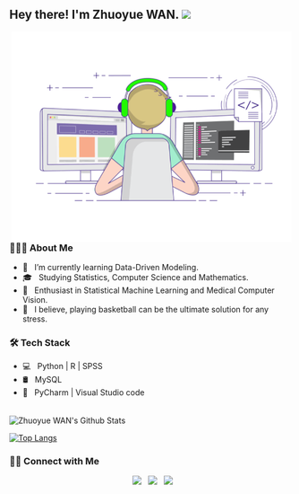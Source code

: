 <h2> Hey there! I'm Zhuoyue WAN. <img src="https://github.com/souvikguria98/souvikguria98/blob/master/Hi.gif" width="25"></h2>
<img align="right" alt="GIF" src="https://raw.githubusercontent.com/devSouvik/devSouvik/master/gif3.gif" width="500"/>

<h3> 👨🏻‍💻 About Me </h3>

- 🔭 &nbsp; I’m currently learning Data-Driven Modeling.
- 🎓 &nbsp; Studying Statistics, Computer Science and Mathematics.
- 🌱 &nbsp; Enthusiast in Statistical Machine Learning and Medical Computer Vision.
- 🏀 &nbsp; I believe, playing basketball can be the ultimate solution for any stress. 

<h3>🛠 Tech Stack</h3>

- 💻 &nbsp; Python | R | SPSS  
- 🛢 &nbsp; MySQL 
- 🔧 &nbsp; PyCharm | Visual Studio code 

<br>

<img align="center" src="https://github-readme-stats.vercel.app/api?username=zwanah&include_all_commits=true&count_private=true&show_icons=true&line_height=20&title_color=7A7ADB&icon_color=2234AE&text_color=D3D3D3&bg_color=0,000000,130F40" alt="Zhuoyue WAN's Github Stats">

</br>

[![Top Langs](https://github-readme-stats.vercel.app/api/top-langs/?username=zwanah&layout=compact&text_color=daf7dc&bg_color=151515)](https://github.com/zwanah/github-readme-stats)


<h3> 🤝🏻 Connect with Me </h3>

<p align="center">
&nbsp; <a href="https://www.instagram.com/wanzhuoyue/" target="_blank" rel="noopener noreferrer"><img src="https://img.icons8.com/plasticine/100/000000/instagram-new.png" width="50" /></a>  
&nbsp; <a href="https://www.linkedin.com/in/ZhuoyueWAN/" target="_blank" rel="noopener noreferrer"><img src="https://img.icons8.com/plasticine/100/000000/linkedin.png" width="50" /></a>
&nbsp; <a href="mailto:zwanah@connect.ust.hk" target="_blank" rel="noopener noreferrer"><img src="https://img.icons8.com/plasticine/100/000000/gmail.png"  width="50" /></a>
</p>
